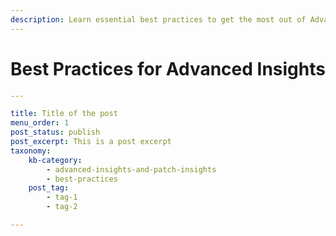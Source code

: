 ```yaml
---
description: Learn essential best practices to get the most out of Advanced Insights
---
```


# Best Practices for Advanced Insights

```yaml
---

title: Title of the post
menu_order: 1
post_status: publish
post_excerpt: This is a post excerpt
taxonomy:
    kb-category:
        - advanced-insights-and-patch-insights
        - best-practices
    post_tag:
        - tag-1
        - tag-2

---
```

